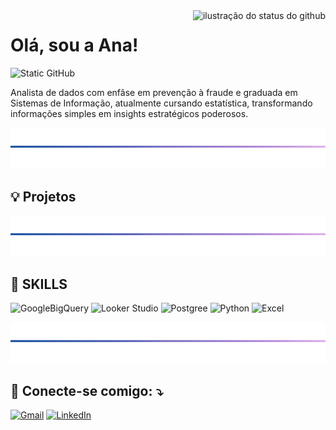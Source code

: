 <img align='right' src="https://github-readme-stats.vercel.app/api?username=Anameliti&theme=jolly&show_icons=true" alt="ilustração do status do github">

# Olá, sou a Ana!

<img src="https://img.shields.io/static/v1?label=Overview&message=ANAMELITI&color=845EC2&style=for-the-badge&logo=GitHub" alt="Static GitHub">

<p>Analista de dados com enfâse em prevenção à fraude e graduada em Sistemas de Informação, atualmente cursando estatística, transformando informações simples em insights estratégicos poderosos.</p>

<p align="center">
<img src='./linhas.png'
  width="700"> 
</img></p>

 <h2 align="left"> 💡​ Projetos</h1>

  

<p align="center">
<img src='./linhas.png'
  width="700"> 
</img></p>


<h2 align="left"> 🦄​ SKILLS</h2>

![GoogleBigQuery](https://img.shields.io/badge/Google%20BigQuery-669DF6.svg?style=for-the-badge&logo=Google-BigQuery&logoColor=white) ![Looker Studio](https://img.shields.io/badge/Looker-4285F4.svg?style=for-the-badge&logo=Looker&logoColor=white) ![Postgree](https://img.shields.io/badge/PostgreSQL-4169E1.svg?style=for-the-badge&logo=PostgreSQL&logoColor=white) ![Python](https://img.shields.io/badge/Python-14354C?style=for-the-badge&logo=python&logoColor=white) ![Excel](https://img.shields.io/badge/Microsoft_Excel-217346?style=for-the-badge&logo=microsoft-excel&logoColor=white)

<p align="center">
<img src='./linhas.png'
  width="700"> 
</img></p>

<h2 align="left">
  💌 Conecte-se comigo: ⤵️
</h2>

<p align="left">
  <a href="#" title="Gmail">
  <img src="https://img.shields.io/badge/-Gmail-FF0000?style=flat-square&labelColor=FF0000&logo=gmail&logoColor=white&link=LINK-DO-SEU-GMAIL" alt="Gmail"/></a>
  <a href="#" title="LinkedIn">
  <img src="https://img.shields.io/badge/-Linkedin-0e76a8?style=flat-square&logo=Linkedin&logoColor=white&link=https://linkedin.com/in/ana-meliti/" alt="LinkedIn"/></a>


